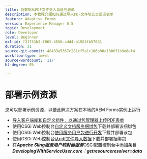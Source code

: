 ```yaml
---
title: 将数据从PDF文件导入自适应表单
description: 本教程介绍如何通过导入PDF文件填充自适应表单
feature: Adaptive Forms
version: Experience Manager 6.5
topic: Development
role: Developer
level: Beginner
exl-id: f21753b2-f065-4556-add4-b1983fb57031
duration: 21
source-git-commit: 48433a5367c281cf5a1c106b08a1306f1b0e8ef4
workflow-type: tm+mt
source-wordcount: '117'
ht-degree: 0%

---
```


# 部署示例资源

您可以部署示例资源，以便此解决方案在本地的AEM Forms实例上运行

* [导入客户端库和自定义组件，以通过包管理器上传PDF表单](./assets/client-libs-custom-component.zip)
* 使用OSGi Web控制台[自定义文档服务捆绑包](/help/forms/assets/common-osgi-bundles/AEMFormsDocumentServices.core-1.0-SNAPSHOT.jar)下载并部署该捆绑包
* 使用OSGi Web控制台[使用服务用户包进行开发](/help/forms/assets/common-osgi-bundles/DevelopingWithServiceUser.jar)下载并部署该包
* 使用OSGi Web控制台[从pdf文件导入数据](./assets/onlineToOffline.core-1.0.0-SNAPSHOT.jar)下载并部署捆绑包
* 在&#x200B;_&#x200B;**Apache Sling服务用户映射器服务**&#x200B;_ OSGi配置控制台中添加条目&#x200B;_&#x200B;**DevelopingWithServiceUser.core：getresourceresolver=data**&#x200B;_
